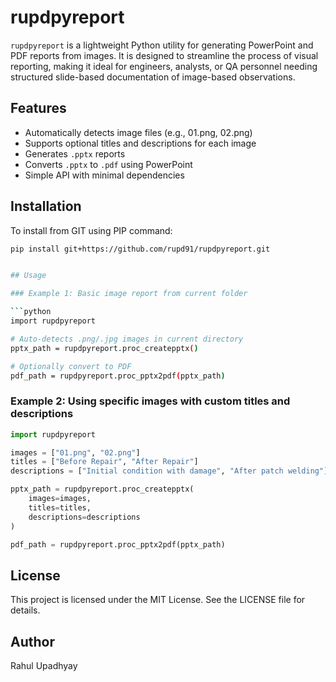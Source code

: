 # rupdpyreport

`rupdpyreport` is a lightweight Python utility for generating PowerPoint and PDF reports from images. It is designed to streamline the process of visual reporting, making it ideal for engineers, analysts, or QA personnel needing structured slide-based documentation of image-based observations.

## Features

- Automatically detects image files (e.g., 01.png, 02.png)
- Supports optional titles and descriptions for each image
- Generates `.pptx` reports
- Converts `.pptx` to `.pdf` using PowerPoint
- Simple API with minimal dependencies

## Installation

To install from GIT using PIP command:

```bash
pip install git+https://github.com/rupd91/rupdpyreport.git


## Usage

### Example 1: Basic image report from current folder

```python
import rupdpyreport

# Auto-detects .png/.jpg images in current directory
pptx_path = rupdpyreport.proc_createpptx()

# Optionally convert to PDF
pdf_path = rupdpyreport.proc_pptx2pdf(pptx_path)
```

### Example 2: Using specific images with custom titles and descriptions

```python
import rupdpyreport

images = ["01.png", "02.png"]
titles = ["Before Repair", "After Repair"]
descriptions = ["Initial condition with damage", "After patch welding"]

pptx_path = rupdpyreport.proc_createpptx(
    images=images,
    titles=titles,
    descriptions=descriptions
)

pdf_path = rupdpyreport.proc_pptx2pdf(pptx_path)
```

## License

This project is licensed under the MIT License. See the LICENSE file for details.

## Author

Rahul Upadhyay
